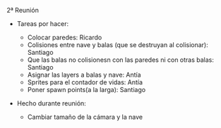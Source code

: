 2ª Reunión

- Tareas por hacer:
    * Colocar paredes: Ricardo
    * Colisiones entre nave y balas (que se destruyan al colisionar): Santiago
    * Que las balas no colisionesn con las paredes ni con otras balas: Santiago
    * Asignar las layers a balas y nave: Antía
    * Sprites para el contador de vidas: Antía
    * Poner spawn points(a la larga): Santiago
    
- Hecho durante reunión:
    * Cambiar tamaño de la cámara y la nave
